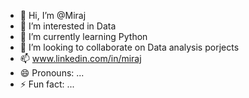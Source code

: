 - 👋 Hi, I’m @Miraj
- 👀 I’m interested in Data
- 🌱 I’m currently learning Python
- 💞️ I’m looking to collaborate on Data analysis porjects
- 📫 www.linkedin.com/in/miraj
- 😄 Pronouns: ...
- ⚡ Fun fact: ...

<!---
Mirajlm10/Mirajlm10 is a ✨ special ✨ repository because its `README.md` (this file) appears on your GitHub profile.
You can click the Preview link to take a look at your changes.
--->
